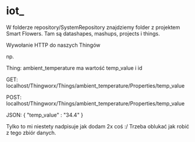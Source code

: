 # iot_

W folderze repository/SystemRepository znajdziemy folder z projektem Smart Flowers.
Tam są datashapes, mashups, projects i things.

Wywołanie HTTP do naszych Thingów

np.

Thing: ambient_temperature ma wartość temp_value i id

GET:
localhost/Thingworx/Things/ambient_temperature/Properties/temp_value

POST:
localhost/Thingworx/Things/ambient_temperature/Properties/temp_value

JSON:
{
"temp_value" : "34.4"
}

Tylko to mi niestety nadpisuje jak dodam 2x coś :/ Trzeba oblukać jak robić z tego zbiór danych.